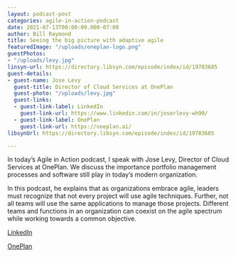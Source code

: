 ```yaml
---
layout: podcast-post
categories: agile-in-action-podcast
date: 2021-07-13T00:00:09.000-07:00
author: Bill Raymond
title: Seeing the big picture with adaptive agile
featuredImage: "/uploads/oneplan-logo.png"
guestPhotos:
- "/uploads/levy.jpg"
linsyn-url: https://directory.libsyn.com/episode/index/id/19783685
guest-details:
- guest-name: Jose Levy
  guest-title: Director of Cloud Services at OnePlan
  guest-photo: "/uploads/levy.jpg"
  guest-links:
  - guest-link-label: LinkedIn
    guest-link-url: https://www.linkedin.com/in/joserlevy-wh90/
  - guest-link-label: OnePlan
    guest-link-url: https://oneplan.ai/
libsynUrl: https://directory.libsyn.com/episode/index/id/19783685

---
```

In today’s Agile in Action podcast, I speak with Jose Levy, Director of Cloud Services at OnePlan. We discuss the importance portfolio management processes and software still play in today’s modern organization.

In this podcast, he explains that as organizations embrace agile, leaders must recognize that not every project will use agile techniques. Further, not all teams will use the same applications to manage those projects. Different teams and functions in an organization can coexist on the agile spectrum while working towards a common objective.

[LinkedIn](https://www.linkedin.com/in/joserlevy-wh90/ "LinkedIn")

[OnePlan]()